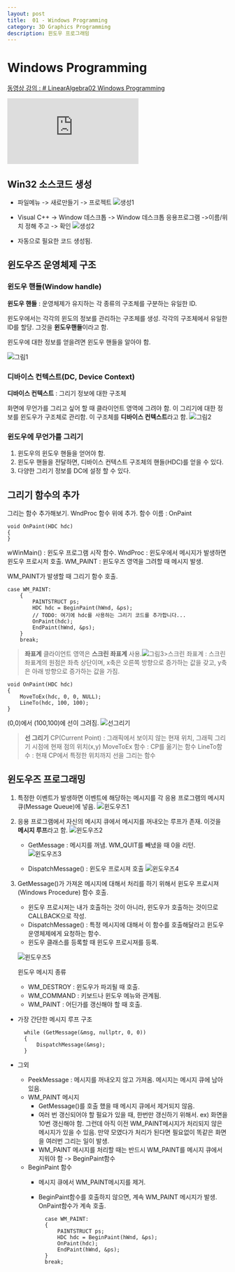 ```yaml
---
layout: post
title:  01 - Windows Programming
category: 3D Graphics Programming
description: 윈도우 프로그래밍
---
```


# Windows Programming
[동영상 강의 : # LinearAlgebra02 Windows Programming](https://www.youtube.com/watch?v=XdtK6f9qVYY&list=PLrrTotxaO6khHInVhLSw3X16VucWW1v1Y&index=2)

<div class="youtube">
<iframe src="https://www.youtube.com/embed/XdtK6f9qVYY?list=PLrrTotxaO6khHInVhLSw3X16VucWW1v1Y" frameborder="0" allow="accelerometer; autoplay; encrypted-media; gyroscope; picture-in-picture" allowfullscreen></iframe>
</div>

## Win32 소스코드 생성
- 파일메뉴 -> 새로만들기 -> 프로젝트
![생성1](https://user-images.githubusercontent.com/26755686/55692848-84fc7b00-59e6-11e9-821f-85f93ca25299.PNG)

- Visual C++ -> Window 데스크톱 -> Window 데스크톱 응용프로그램 ->이름/위치 정해 주고 -> 확인
![생성2](https://user-images.githubusercontent.com/26755686/55692861-a5c4d080-59e6-11e9-9174-b59ec44f7c6e.PNG)
- 자동으로 필요한 코드 생성됨.

## 윈도우즈 운영체제 구조
### 윈도우 핸들(Window handle)
**윈도우 핸들** :  운영체제가 유지하는 각 종류의 구조체를 구분하는 유일한 ID.

윈도우에서는 각각의 윈도의 정보를 관리하는  구조체를 생성.
각각의 구조체에서 유일한 ID를 할당.
그것을 **윈도우핸들**이라고 함.

윈도우에 대한 정보를 얻을려면 윈도우 핸들을 알아야 함.

![그림1](https://user-images.githubusercontent.com/26755686/55692886-c725bc80-59e6-11e9-886a-c7eb3e04f223.png)


### 디바이스 컨텍스트(DC, Device Context)
**디바이스 컨텍스트** : 그리기 정보에 대한 구조체

화면에 무언가를 그리고 싶어 할 때 클라이언트 영역에 그려야 함.
이 그리기에 대한 정보를 윈도우가 구조체로 관리함.
이 구조체를 **디바이스 컨텍스트**라고 함.
![그림2](https://user-images.githubusercontent.com/26755686/55692899-df95d700-59e6-11e9-8d9d-08c813d2b698.png)
### 윈도우에 무언가를 그리기
1. 윈도우의 윈도우 핸들을 얻어야 함.
2. 윈도우 핸들을 전달하면, 디바이스 컨텍스트 구조체의 핸들(HDC)를 얻을 수 있다.
3. 다양한 그리기 정보를 DC에 설정 할 수 있다.

## 그리기 함수의 추가
그리는 함수 추가해보기.
WndProc 함수 위에 추가.
함수 이름 : OnPaint

    void OnPaint(HDC hdc)
    {
    }

wWinMain() : 윈도우 프로그램 시작 함수.
WndProc : 윈도우에서 메시지가 발생하면 윈도우 프로시저 호출.
WM_PAINT : 윈도우즈 영역을 그려할 때 메시지 발생.

WM_PAINT가 발생할 때 그리기 함수 호출.

    case WM_PAINT:
        {
            PAINTSTRUCT ps;
            HDC hdc = BeginPaint(hWnd, &ps);
            // TODO: 여기에 hdc를 사용하는 그리기 코드를 추가합니다...
    		OnPaint(hdc);
            EndPaint(hWnd, &ps);
        }
        break;

>**좌표계**
>클라이언트 영역은 **스크린 좌표계** 사용.![그림3](https://user-images.githubusercontent.com/26755686/55692910-f63c2e00-59e6-11e9-928f-c188efcae2bb.png)>스크린 좌표계 : 스크린 좌표계의 원점은 좌측 상단이며, x축은 오른쪽 방향으로 증가하는 값을 갖고, y축은 아래 방향으로 증가하는 값을 가짐.


    void OnPaint(HDC hdc)
    {
    	MoveToEx(hdc, 0, 0, NULL);
    	LineTo(hdc, 100, 100);
    }
(0,0)에서 (100,100)에 선이 그려짐.
![선그리기](https://user-images.githubusercontent.com/26755686/55692916-0a802b00-59e7-11e9-804b-bee4729a8e6e.PNG)

> **선 그리기**
> CP(Current Point) : 그래픽에서 보이지 않는 현재 위치, 그래픽 그리기 시점에 현재 점의 위치(x,y)
> MoveToEx 함수 : CP를 옮기는 함수
> LineTo함수 : 현재 CP에서 특정한 위치까지 선을 그리는 함수

## 윈도우즈 프로그래밍
1. 특정한 이벤트가 발생하면 이벤트에 해당하는 메시지를 각 응용 프로그램의 메시지 큐(Message Queue)에 넣음.
![윈도우즈1](https://user-images.githubusercontent.com/26755686/55692929-1c61ce00-59e7-11e9-9d10-1b1d29eec8f0.png)
2. 응용 프로그램에서 자신의 메시지 큐에서 메시지를 꺼내오는 루프가 존재.
이것을 **메시지 루프**라고 함.
![윈도우즈2](https://user-images.githubusercontent.com/26755686/55692938-326f8e80-59e7-11e9-9a06-277e80259d48.png)
	- GetMessage : 메시지를 꺼냄.
WM_QUIT를 빼냈을 때 0을 리턴.
![윈도우즈3](https://user-images.githubusercontent.com/26755686/55692954-43200480-59e7-11e9-8b34-c060eef4c543.png)

	 - DispatchMessage() : 윈도우 프로시져 호출
	 ![윈도우즈4](https://user-images.githubusercontent.com/26755686/55692959-4fa45d00-59e7-11e9-9a7f-4cfbbe9b7df0.png)

3. GetMessage()가 가져온 메시지에 대해서 처리를 하기 위해서 윈도우 프로시져(Windows Procedure) 함수 호출.
	- 윈도우 프로시져는 내가 호출하는 것이 아니라, 윈도우가 호출하는 것이므로 CALLBACK으로 작성.
	- DispatchMessage() : 특정 메시지에 대해서 이 함수를 호출해달라고 윈도우 운영체제에게 요청하는 함수.
	- 윈도우 클래스를 등록할 때 윈도우 프로시져를 등록.


	![윈도우즈5](https://user-images.githubusercontent.com/26755686/55692964-5df27900-59e7-11e9-86e0-489676ce1d0b.png)
	
	윈도우 메시지 종류
	- WM_DESTROY :  윈도우가 파괴될 때 호출.
	- WM_COMMAND : 키보드나 윈도우 메뉴와 관계됨.
	- WM_PAINT : 어딘가를 갱신해야 할 때 호출.


- 가장 간단한 메시지 루프 구조

	    while (GetMessage(&msg, nullptr, 0, 0))
	    {
	        DispatchMessage(&msg);
	    }
- 그외
	- PeekMessage : 메시지를 꺼내오지 않고 가져옴. 메시지는 메시지 큐에 남아있음.
	- WM_PAINT 메시지
		- GetMessage()를 호출 했을 때 메시지 큐에서 제거되지 않음.
		- 여러 번 갱신되어야 할 필요가 있을 때, 한번만 갱신하기 위해서.
			ex) 화면을 10번 갱신해야 함. 그런데 아직 이전 WM_PAINT메시지가 처리되지 않은 메시지가 있을 수 있음. 만약 모였다가 처리가 된다면 필요없이 똑같은 화면을 여러번 그리는 일이 발생.
		- WM_PAINT 메시지를 처리할 때는 반드시 WM_PAINT를 메시지 큐에서 지워야 함 -> BeginPaint함수
	- BeginPaint 함수
		- 메시지 큐에서 WM_PAINT메시지를 제거.
		- BeginPaint함수를 호출하지 않으면, 계속 WM_PAINT 메시지가 발생. OnPaint함수가 계속 호출.

			    case WM_PAINT:
		        {
		            PAINTSTRUCT ps;
		            HDC hdc = BeginPaint(hWnd, &ps);
		            OnPaint(hdc);
		            EndPaint(hWnd, &ps);
		        }
		        break;
